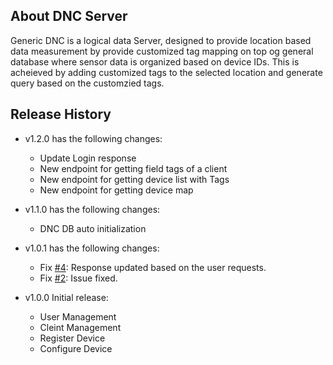 ## About DNC Server
Generic DNC is a logical data Server, designed to provide location based data measurement by provide customized tag mapping on top og general database where sensor data is organized based on device IDs. This is acheieved by adding customized tags to the selected location and generate query based on the customzied tags.

## Release History

- v1.2.0 has the following changes:
  - Update Login response
  - New endpoint for getting field tags of a client
  - New endpoint for getting device list with Tags
  - New endpoint for getting device map

- v1.1.0 has the following changes:
  - DNC DB auto initialization

- v1.0.1 has the following changes:
  - Fix [#4](https://gitlab-x.mcci.com/client/milkweed/mcgraw/dnc/dnc-server/-/issues/4): Response updated based on the user requests.
  - Fix [#2](https://gitlab-x.mcci.com/client/milkweed/mcgraw/dnc/dnc-server/-/issues/2): Issue fixed.

- v1.0.0 Initial release:
  - User Management
  - Cleint Management
  - Register Device
  - Configure Device

